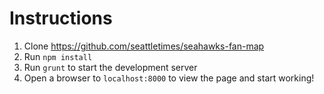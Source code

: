 Instructions
============

1. Clone https://github.com/seattletimes/seahawks-fan-map
2. Run `npm install`
3. Run `grunt` to start the development server
4. Open a browser to `localhost:8000` to view the page and start working!